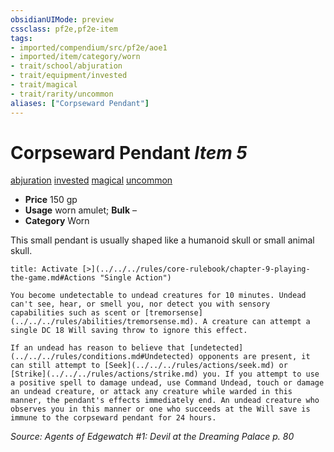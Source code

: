 ```yaml
---
obsidianUIMode: preview
cssclass: pf2e,pf2e-item
tags:
- imported/compendium/src/pf2e/aoe1
- imported/item/category/worn
- trait/school/abjuration
- trait/equipment/invested
- trait/magical
- trait/rarity/uncommon
aliases: ["Corpseward Pendant"]
---
```

# Corpseward Pendant *Item 5*  
[abjuration](abjuration.md)  [invested](invested.md)  [magical](magical.md)  [uncommon](uncommon.md)  

- **Price** 150 gp
- **Usage** worn amulet; **Bulk** –
- **Category** Worn

This small pendant is usually shaped like a humanoid skull or small animal skull.

```ad-embed-ability
title: Activate [>](../../../rules/core-rulebook/chapter-9-playing-the-game.md#Actions "Single Action")

You become undetectable to undead creatures for 10 minutes. Undead can't see, hear, or smell you, nor detect you with sensory capabilities such as scent or [tremorsense](../../../rules/abilities/tremorsense.md). A creature can attempt a single DC 18 Will saving throw to ignore this effect.

If an undead has reason to believe that [undetected](../../../rules/conditions.md#Undetected) opponents are present, it can still attempt to [Seek](../../../rules/actions/seek.md) or [Strike](../../../rules/actions/strike.md) you. If you attempt to use a positive spell to damage undead, use Command Undead, touch or damage an undead creature, or attack any creature while warded in this manner, the pendant's effects immediately end. An undead creature who observes you in this manner or one who succeeds at the Will save is immune to the corpseward pendant for 24 hours.
```

*Source: Agents of Edgewatch #1: Devil at the Dreaming Palace p. 80*
